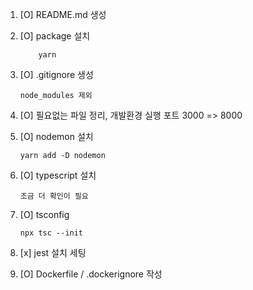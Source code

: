 1. [O] README.md 생성
2. [O] package 설치
   ```
       yarn
   ```
3. [O] .gitignore 생성
   ```
   node_modules 제외
   ```
4. [O] 필요없는 파일 정리, 개발환경 실행 포트 3000 => 8000

5. [O] nodemon 설치

   ```
   yarn add -D nodemon
   ```

6. [O] typescript 설치
   ```
   조금 더 확인이 필요
   ```
7. [O] tsconfig
   ```
   npx tsc --init
   ```
8. [x] jest 설치 세팅

9. [O] Dockerfile / .dockerignore 작성
